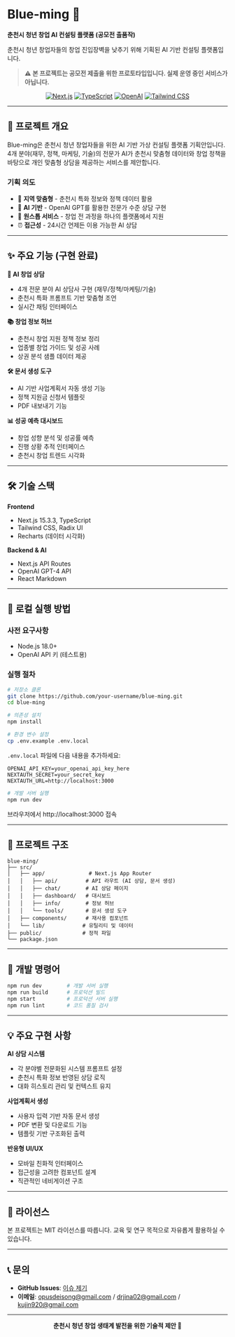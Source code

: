 # Blue-ming 🌸

**춘천시 청년 창업 AI 컨설팅 플랫폼 (공모전 출품작)**

춘천시 청년 창업자들의 창업 진입장벽을 낮추기 위해 기획된 AI 기반 컨설팅 플랫폼입니다.

> **⚠️ 본 프로젝트는 공모전 제출을 위한 프로토타입입니다. 실제 운영 중인 서비스가 아닙니다.**

<div align="center">
  
  [![Next.js](https://img.shields.io/badge/Next.js-15.3.3-black?style=flat-square&logo=next.js)](https://nextjs.org/)
  [![TypeScript](https://img.shields.io/badge/TypeScript-5.0-blue?style=flat-square&logo=typescript)](https://www.typescriptlang.org/)
  [![OpenAI](https://img.shields.io/badge/OpenAI-API-green?style=flat-square&logo=openai)](https://openai.com/)
  [![Tailwind CSS](https://img.shields.io/badge/Tailwind-CSS-38B2AC?style=flat-square&logo=tailwind-css)](https://tailwindcss.com/)
  
</div>

---

## 🎯 프로젝트 개요

Blue-ming은 춘천시 청년 창업자들을 위한 AI 기반 가상 컨설팅 플랫폼 기획안입니다. 4개 분야(재무, 정책, 마케팅, 기술)의 전문가 AI가 춘천시 맞춤형 데이터와 창업 정책을 바탕으로 개인 맞춤형 상담을 제공하는 서비스를 제안합니다.

### 기획 의도
- 🏢 **지역 맞춤형** - 춘천시 특화 정보와 정책 데이터 활용
- 🤖 **AI 기반** - OpenAI GPT를 활용한 전문가 수준 상담 구현
- 🎯 **원스톱 서비스** - 창업 전 과정을 하나의 플랫폼에서 지원
- ⏰ **접근성** - 24시간 언제든 이용 가능한 AI 상담

---

## ✨ 주요 기능 (구현 완료)

**🤖 AI 창업 상담**
- 4개 전문 분야 AI 상담사 구현 (재무/정책/마케팅/기술)
- 춘천시 특화 프롬프트 기반 맞춤형 조언
- 실시간 채팅 인터페이스

**📚 창업 정보 허브**
- 춘천시 창업 지원 정책 정보 정리
- 업종별 창업 가이드 및 성공 사례
- 상권 분석 샘플 데이터 제공

**🛠️ 문서 생성 도구**
- AI 기반 사업계획서 자동 생성 기능
- 정책 지원금 신청서 템플릿
- PDF 내보내기 기능

**📊 성공 예측 대시보드**
- 창업 성향 분석 및 성공률 예측
- 진행 상황 추적 인터페이스
- 춘천시 창업 트렌드 시각화

---

## 🛠️ 기술 스택

**Frontend**
- Next.js 15.3.3, TypeScript
- Tailwind CSS, Radix UI
- Recharts (데이터 시각화)

**Backend & AI**
- Next.js API Routes
- OpenAI GPT-4 API
- React Markdown

---

## 🚀 로컬 실행 방법

### 사전 요구사항
- Node.js 18.0+
- OpenAI API 키 (테스트용)

### 실행 절차

```bash
# 저장소 클론
git clone https://github.com/your-username/blue-ming.git
cd blue-ming

# 의존성 설치
npm install

# 환경 변수 설정
cp .env.example .env.local
```

`.env.local` 파일에 다음 내용을 추가하세요:

```env
OPENAI_API_KEY=your_openai_api_key_here
NEXTAUTH_SECRET=your_secret_key
NEXTAUTH_URL=http://localhost:3000
```

```bash
# 개발 서버 실행
npm run dev
```

브라우저에서 http://localhost:3000 접속

---

## 📁 프로젝트 구조

```
blue-ming/
├── src/
│   ├── app/              # Next.js App Router
│   │   ├── api/         # API 라우트 (AI 상담, 문서 생성)
│   │   ├── chat/        # AI 상담 페이지
│   │   ├── dashboard/   # 대시보드
│   │   ├── info/        # 정보 허브
│   │   └── tools/       # 문서 생성 도구
│   ├── components/      # 재사용 컴포넌트
│   └── lib/            # 유틸리티 및 데이터
├── public/             # 정적 파일
└── package.json
```

---

## 🔧 개발 명령어

```bash
npm run dev        # 개발 서버 실행
npm run build      # 프로덕션 빌드
npm start          # 프로덕션 서버 실행
npm run lint       # 코드 품질 검사
```

---

## 💡 주요 구현 사항

**AI 상담 시스템**
- 각 분야별 전문화된 시스템 프롬프트 설정
- 춘천시 특화 정보 반영된 상담 로직
- 대화 히스토리 관리 및 컨텍스트 유지

**사업계획서 생성**
- 사용자 입력 기반 자동 문서 생성
- PDF 변환 및 다운로드 기능
- 템플릿 기반 구조화된 출력

**반응형 UI/UX**
- 모바일 친화적 인터페이스
- 접근성을 고려한 컴포넌트 설계
- 직관적인 네비게이션 구조

---

## 📄 라이선스

본 프로젝트는 MIT 라이선스를 따릅니다. 교육 및 연구 목적으로 자유롭게 활용하실 수 있습니다.

---

## 📞 문의

- **GitHub Issues**: [이슈 제기](https://github.com/your-username/blue-ming/issues)
- **이메일**: opusdeisong@gmail.com / drjina02@gmail.com / kujin920@gmail.com

---

<div align="center">
  <strong>춘천시 청년 창업 생태계 발전을 위한 기술적 제안 🚀</strong>
</div>